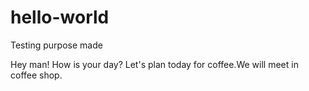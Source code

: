 # hello-world
Testing purpose made

Hey man! How is your day?
Let's plan today for coffee.We will meet in coffee shop.
